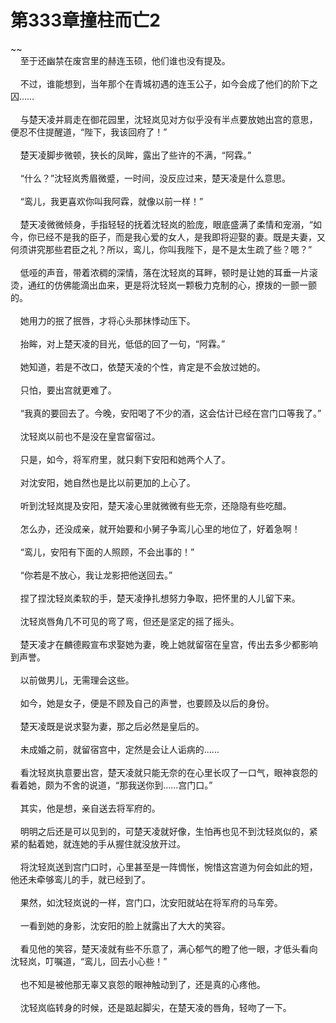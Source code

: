 # 第333章撞柱而亡2
~~<br>&nbsp;&nbsp;&nbsp;&nbsp;至于还幽禁在废宫里的赫连玉硕，他们谁也没有提及。<br><br>&nbsp;&nbsp;&nbsp;&nbsp;不过，谁能想到，当年那个在青城初遇的连玉公子，如今会成了他们的阶下之囚……<br><br>&nbsp;&nbsp;&nbsp;&nbsp;与楚天凌并肩走在御花园里，沈轻岚见对方似乎没有半点要放她出宫的意思，便忍不住提醒道，“陛下，我该回府了！”<br><br>&nbsp;&nbsp;&nbsp;&nbsp;楚天凌脚步微顿，狭长的凤眸，露出了些许的不满，“阿霖。”<br><br>&nbsp;&nbsp;&nbsp;&nbsp;“什么？”沈轻岚秀眉微蹙，一时间，没反应过来，楚天凌是什么意思。<br><br>&nbsp;&nbsp;&nbsp;&nbsp;“鸾儿，我更喜欢你叫我阿霖，就像以前一样！”<br><br>&nbsp;&nbsp;&nbsp;&nbsp;楚天凌微微倾身，手指轻轻的抚着沈轻岚的脸庞，眼底盛满了柔情和宠溺，“如今，你已经不是我的臣子，而是我心爱的女人，是我即将迎娶的妻。既是夫妻，又何须讲究那些君臣之礼？所以，鸾儿，你叫我陛下，是不是太生疏了些？嗯？”<br><br>&nbsp;&nbsp;&nbsp;&nbsp;低哑的声音，带着浓稠的深情，落在沈轻岚的耳畔，顿时是让她的耳垂一片滚烫，通红的仿佛能滴出血来，更是将沈轻岚一颗极力克制的心，撩拨的一颤一颤的。<br><br>&nbsp;&nbsp;&nbsp;&nbsp;她用力的抿了抿唇，才将心头那抹悸动压下。<br><br>&nbsp;&nbsp;&nbsp;&nbsp;抬眸，对上楚天凌的目光，低低的回了一句，“阿霖。”<br><br>&nbsp;&nbsp;&nbsp;&nbsp;她知道，若是不改口，依楚天凌的个性，肯定是不会放过她的。<br><br>&nbsp;&nbsp;&nbsp;&nbsp;只怕，要出宫就更难了。<br><br>&nbsp;&nbsp;&nbsp;&nbsp;“我真的要回去了。今晚，安阳喝了不少的酒，这会估计已经在宫门口等我了。”<br><br>&nbsp;&nbsp;&nbsp;&nbsp;沈轻岚以前也不是没在皇宫留宿过。<br><br>&nbsp;&nbsp;&nbsp;&nbsp;只是，如今，将军府里，就只剩下安阳和她两个人了。<br><br>&nbsp;&nbsp;&nbsp;&nbsp;对沈安阳，她自然也是比以前更加的上心了。<br><br>&nbsp;&nbsp;&nbsp;&nbsp;听到沈轻岚提及安阳，楚天凌心里就微微有些无奈，还隐隐有些吃醋。<br><br>&nbsp;&nbsp;&nbsp;&nbsp;怎么办，还没成亲，就开始要和小舅子争鸾儿心里的地位了，好着急啊！<br><br>&nbsp;&nbsp;&nbsp;&nbsp;“鸾儿，安阳有下面的人照顾，不会出事的！”<br><br>&nbsp;&nbsp;&nbsp;&nbsp;“你若是不放心，我让龙影把他送回去。”<br><br>&nbsp;&nbsp;&nbsp;&nbsp;捏了捏沈轻岚柔软的手，楚天凌挣扎想努力争取，把怀里的人儿留下来。<br><br>&nbsp;&nbsp;&nbsp;&nbsp;沈轻岚唇角几不可见的弯了弯，但还是坚定的摇了摇头。<br><br>&nbsp;&nbsp;&nbsp;&nbsp;楚天凌才在麟德殿宣布求娶她为妻，晚上她就留宿在皇宫，传出去多少都影响到声誉。<br><br>&nbsp;&nbsp;&nbsp;&nbsp;以前做男儿，无需理会这些。<br><br>&nbsp;&nbsp;&nbsp;&nbsp;如今，她是女子，便是不顾及自己的声誉，也要顾及以后的身份。<br><br>&nbsp;&nbsp;&nbsp;&nbsp;楚天凌既是说求娶为妻，那之后必然是皇后的。<br><br>&nbsp;&nbsp;&nbsp;&nbsp;未成婚之前，就留宿宫中，定然是会让人诟病的……<br><br>&nbsp;&nbsp;&nbsp;&nbsp;看沈轻岚执意要出宫，楚天凌就只能无奈的在心里长叹了一口气，眼神哀怨的看着她，颇为不舍的说道，“那我送你到……宫门口。”<br><br>&nbsp;&nbsp;&nbsp;&nbsp;其实，他是想，亲自送去将军府的。<br><br>&nbsp;&nbsp;&nbsp;&nbsp;明明之后还是可以见到的，可楚天凌就好像，生怕再也见不到沈轻岚似的，紧紧的黏着她，就连她的手从握住就没放开过。<br><br>&nbsp;&nbsp;&nbsp;&nbsp;将沈轻岚送到宫门口时，心里甚至是一阵惆怅，惋惜这宫道为何会如此的短，他还未牵够鸾儿的手，就已经到了。<br><br>&nbsp;&nbsp;&nbsp;&nbsp;果然，如沈轻岚说的一样，宫门口，沈安阳就站在将军府的马车旁。<br><br>&nbsp;&nbsp;&nbsp;&nbsp;一看到她的身影，沈安阳的脸上就露出了大大的笑容。<br><br>&nbsp;&nbsp;&nbsp;&nbsp;看见他的笑容，楚天凌就有些不乐意了，满心郁气的瞪了他一眼，才低头看向沈轻岚，叮嘱道，“鸾儿，回去小心些！”<br><br>&nbsp;&nbsp;&nbsp;&nbsp;也不知是被他那无辜又哀怨的眼神触动到了，还是真的心疼他。<br><br>&nbsp;&nbsp;&nbsp;&nbsp;沈轻岚临转身的时候，还是踮起脚尖，在楚天凌的唇角，轻吻了一下。<br><br>
                    

<script>_fwqdsqadxfw()</script>
<div><script>_dfwf1dw();</script></div>
<div><script>_dfwf1agdw();</script></div>
                